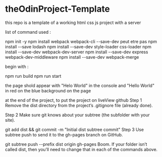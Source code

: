 # theOdinProject-Template
this repo is a template of a working html css js project with a server 

list of command used : 

npm init -y
npm install webpack webpack-cli --save-dev
peut etre pas  npm install --save lodash 
npm install --save-dev style-loader css-loader
npm install --save-dev webpack-dev-server
npm install --save-dev express webpack-dev-middleware
npm install --save-dev webpack-merge

begin with  :

npm run build 
npm run start 

the page shold appear with "Helo World" in the console 
and "Hello World" in red on the blue background on the page


at the end of the project, to put the project on liveView github 
Step 1
Remove the dist directory from the project’s .gitignore file (already done).

Step 2
Make sure git knows about your subtree (the subfolder with your site).

git add dist && git commit -m "Initial dist subtree commit"
Step 3
Use subtree push to send it to the gh-pages branch on GitHub.

git subtree push --prefix dist origin gh-pages
Boom. If your folder isn’t called dist, then you’ll need to change that in each of the commands above.

